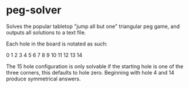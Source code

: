 # peg-solver
Solves the popular tabletop "jump all but one" triangular peg game, and outputs all solutions to a text file.

Each hole in the board is notated as such:

0   1   2   3   4
  5   6   7   8
    9  10  11
     12  13
       14

The 15 hole configuration is only solvable if the starting hole is one of the three corners,
this defaults to hole zero. Beginning with hole 4 and 14 produce symmetrical answers.

